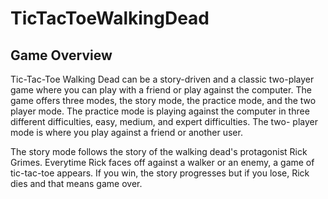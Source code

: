 # TicTacToeWalkingDead

## Game Overview
Tic-Tac-Toe Walking Dead can be a story-driven and a classic two-player 
game where you can play with a friend or play against the computer. The 
game offers three modes, the story mode, the practice mode, and the two 
player mode. The practice mode is playing against the computer in three
different difficulties, easy, medium, and expert difficulties. The two-
player mode is where you play against a friend or another user.

The story mode follows the story of the walking dead's protagonist 
Rick Grimes. Everytime Rick faces off against a walker or an enemy, a game
of tic-tac-toe appears. If you win, the story progresses but if you lose, 
Rick dies and that means game over.
